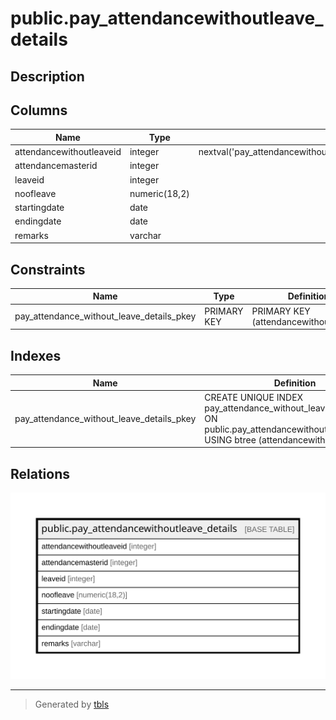 # public.pay_attendancewithoutleave_details

## Description

## Columns

| Name | Type | Default | Nullable | Children | Parents | Comment |
| ---- | ---- | ------- | -------- | -------- | ------- | ------- |
| attendancewithoutleaveid | integer | nextval('pay_attendancewithoutleave_details_attendancewithoutleaveid_seq'::regclass) | false |  |  |  |
| attendancemasterid | integer |  | true |  |  |  |
| leaveid | integer |  | true |  |  |  |
| noofleave | numeric(18,2) |  | true |  |  |  |
| startingdate | date |  | true |  |  |  |
| endingdate | date |  | true |  |  |  |
| remarks | varchar |  | true |  |  |  |

## Constraints

| Name | Type | Definition |
| ---- | ---- | ---------- |
| pay_attendance_without_leave_details_pkey | PRIMARY KEY | PRIMARY KEY (attendancewithoutleaveid) |

## Indexes

| Name | Definition |
| ---- | ---------- |
| pay_attendance_without_leave_details_pkey | CREATE UNIQUE INDEX pay_attendance_without_leave_details_pkey ON public.pay_attendancewithoutleave_details USING btree (attendancewithoutleaveid) |

## Relations

![er](public.pay_attendancewithoutleave_details.svg)

---

> Generated by [tbls](https://github.com/k1LoW/tbls)

